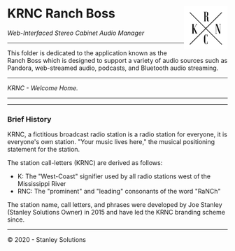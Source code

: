 # KRNC Ranch Boss <a href="https://github.com/engineerjoe440/KRNCApps"><img src="https://github.com/engineerjoe440/KRNCApps/blob/master/common/images/KRNC.png" width="100" alt="KRNC" align="right"></a>

*Web-Interfaced Stereo Cabinet Audio Manager*

---

This folder is dedicated to the application known as the Ranch Boss which is
designed to support a variety of audio sources such as Pandora, web-streamed
audio, podcasts, and Bluetooth audio streaming.

---

*KRNC - Welcome Home.*

---




---

### Brief History
KRNC, a fictitious broadcast radio station is a radio station for everyone, it is
everyone's own station. "Your music lives here," the musical positioning statement
for the station.

The station call-letters (KRNC) are derived as follows:
 - K: The "West-Coast" signifier used by all radio stations west of the Mississippi River
 - RNC: The "prominent" and "leading" consonants of the word "RaNCh"

The station name, call letters, and phrases were developed by Joe Stanley (Stanley
Solutions Owner) in 2015 and have led the KRNC branding scheme since.

---
© 2020 - Stanley Solutions
